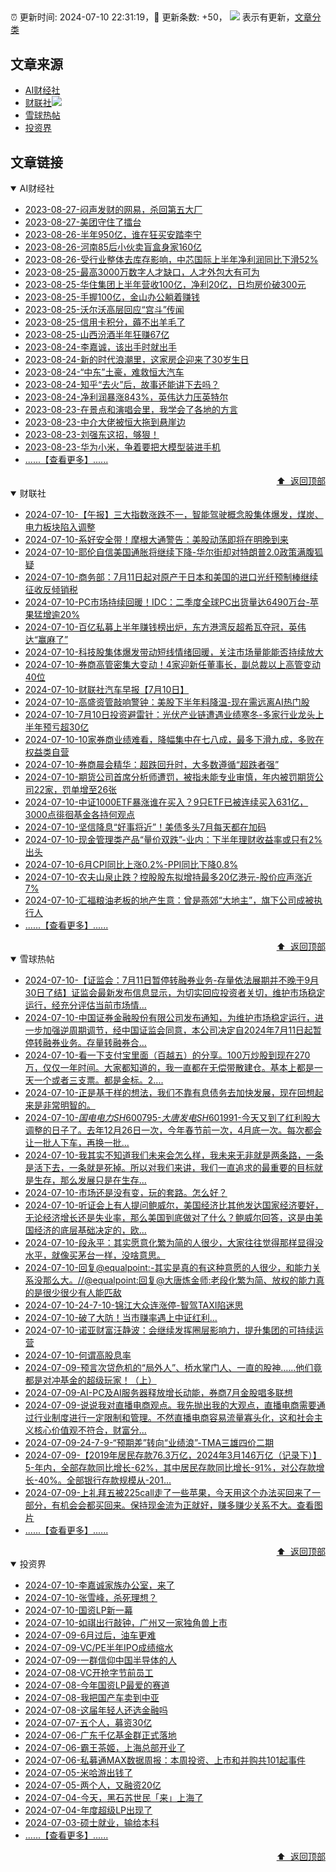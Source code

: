 ##

:alarm_clock: 更新时间: 2024-07-10 22:31:19，:rocket: 更新条数: +50， ![](/assets/dot.png) 表示有更新，[文章分类](/TAGS.md)

## 文章来源

- [AI财经社](#ai财经社)  
- [财联社](#财联社)![](/assets/dot.png)   
- [雪球热帖](#雪球热帖)  
- [投资界](#投资界)  

## 文章链接

<details open>
<summary id="ai财经社">
 AI财经社
</summary>


- [2023-08-27-闷声发财的网易，杀回第五大厂](https://www.aicaijing.com.cn/article/18610)  
- [2023-08-27-美团守住了擂台](https://www.aicaijing.com.cn/article/18611)  
- [2023-08-26-半年950亿，谁在狂买安踏李宁](https://www.aicaijing.com.cn/article/18607)  
- [2023-08-26-河南85后小伙卖盲盒身家160亿](https://www.aicaijing.com.cn/article/18608)  
- [2023-08-26-受行业整体去库存影响，中芯国际上半年净利润同比下滑52%](https://www.aicaijing.com.cn/article/18609)  
- [2023-08-25-最高3000万数字人才缺口，人才外包大有可为](https://www.aicaijing.com.cn/article/18601)  
- [2023-08-25-华住集团上半年营收100亿，净利20亿，日均房价破300元](https://www.aicaijing.com.cn/article/18602)  
- [2023-08-25-手握100亿，金山办公躺着赚钱](https://www.aicaijing.com.cn/article/18603)  
- [2023-08-25-沃尔沃高层回应“宫斗”传闻](https://www.aicaijing.com.cn/article/18604)  
- [2023-08-25-信用卡积分，薅不出羊毛了](https://www.aicaijing.com.cn/article/18605)  
- [2023-08-25-山西汾酒半年狂赚67亿](https://www.aicaijing.com.cn/article/18606)  
- [2023-08-24-李嘉诚，该出手时就出手](https://www.aicaijing.com.cn/article/18596)  
- [2023-08-24-新的时代浪潮里，这家房企迎来了30岁生日](https://www.aicaijing.com.cn/article/18597)  
- [2023-08-24-“中东”土豪，难救恒大汽车](https://www.aicaijing.com.cn/article/18598)  
- [2023-08-24-知乎“去火”后，故事还能讲下去吗？](https://www.aicaijing.com.cn/article/18599)  
- [2023-08-24-净利润暴涨843%，英伟达力压英特尔](https://www.aicaijing.com.cn/article/18600)  
- [2023-08-23-在景点和演唱会里，我学会了各地的方言](https://www.aicaijing.com.cn/article/18591)  
- [2023-08-23-中介大佬被恒大拖到悬崖边](https://www.aicaijing.com.cn/article/18592)  
- [2023-08-23-刘强东这招，够狠！](https://www.aicaijing.com.cn/article/18593)  
- [2023-08-23-华为小米，争着要把大模型装进手机](https://www.aicaijing.com.cn/article/18594)  
- [......【查看更多】......](/details/AI财经社.md)

<div align="right"><a href="#文章来源">⬆ &nbsp;返回顶部</a></div>
</details>

<details open>
<summary id="财联社">
 财联社
</summary>


- [2024-07-10-【午报】三大指数涨跌不一，智能驾驶概念股集体爆发，煤炭、电力板块陷入调整](https://www.cls.cn/detail/1729319)  
- [2024-07-10-系好安全带！摩根大通警告：美股动荡即将在明晚到来](https://www.cls.cn/detail/1729306)  
- [2024-07-10-耶伦自信美国通胀将继续下降-华尔街却对特朗普2.0政策满腹狐疑](https://www.cls.cn/detail/1729255)  
- [2024-07-10-商务部：7月11日起对原产于日本和美国的进口光纤预制棒继续征收反倾销税](https://www.cls.cn/detail/1729248)  
- [2024-07-10-PC市场持续回暖！IDC：二季度全球PC出货量达6490万台-苹果猛增逾20%](https://www.cls.cn/detail/1729164)  
- [2024-07-10-百亿私募上半年赚钱榜出炉，东方港湾反超希瓦夺冠，英伟达“赢麻了”](https://www.cls.cn/detail/1729127)  
- [2024-07-10-科技股集体爆发带动短线情绪回暖，关注市场量能能否持续放大](https://www.cls.cn/detail/1729117)  
- [2024-07-10-券商高管密集大变动！4家迎新任董事长，副总裁以上高管变动40位](https://www.cls.cn/detail/1729116)  
- [2024-07-10-财联社汽车早报【7月10日】](https://www.cls.cn/detail/1729098)  
- [2024-07-10-高盛资管敲响警钟：美股下半年料降温-现在需远离AI热门股](https://www.cls.cn/detail/1729057)  
- [2024-07-10-7月10日投资避雷针：光伏产业链遭遇业绩寒冬-多家行业龙头上半年预亏超30亿](https://www.cls.cn/detail/1729048)  
- [2024-07-10-10家券商业绩难看，降幅集中在七八成，最多下滑九成，多败在权益类自营](https://www.cls.cn/detail/1729047)  
- [2024-07-10-券商晨会精华：超跌回升时，大多数遵循“超跌者强”](https://www.cls.cn/detail/1729049)  
- [2024-07-10-期货公司首席分析师遭罚，被指未能专业审慎，年内被罚期货公司22家，罚单增至26张](https://www.cls.cn/detail/1729051)  
- [2024-07-10-中证1000ETF暴涨谁在买入？9只ETF已被连续买入631亿，3000点徘徊基金各持何观点](https://www.cls.cn/detail/1729095)  
- [2024-07-10-坚信降息“好事将近”！美债多头7月每天都在加码](https://www.cls.cn/detail/1729079)  
- [2024-07-10-现金管理类产品“量价双跌”-业内：下半年理财收益率或只有2%出头](https://www.cls.cn/detail/1729107)  
- [2024-07-10-6月CPI同比上涨0.2%-PPI同比下降0.8%](https://www.cls.cn/detail/1729109)  
- [2024-07-10-农夫山泉止跌？控股股东拟增持最多20亿港元-股价应声涨近7%](https://www.cls.cn/detail/1729209)  
- [2024-07-10-汇福粮油老板的地产生意：曾是燕郊“大地主”，旗下公司成被执行人](https://www.cls.cn/detail/1729237)  
- [......【查看更多】......](/details/财联社.md)

<div align="right"><a href="#文章来源">⬆ &nbsp;返回顶部</a></div>
</details>

<details open>
<summary id="雪球热帖">
 雪球热帖
</summary>


- [2024-07-10-【证监会：7月11日暂停转融券业务-存量依法展期并不晚于9月30日了结】证监会最新发布信息显示，为切实回应投资者关切，维护市场稳定运行，经充分评估当前市场情...](https://xueqiu.com/2241249492/297014996)  
- [2024-07-10-中国证券金融股份有限公司发布通知，为维护市场稳定运行，进一步加强逆周期调节，经中国证监会同意，本公司决定自2024年7月11日起暂停转融券业务。存量转融券合...](https://xueqiu.com/5124430882/297014880)  
- [2024-07-10-看一下支付宝里面（百越五）的分享。100万炒股到现在270万，仅仅一年时间。大家都知道的，我一直都在无偿带散建仓。基本上都是一天一个或者三支票。都是金标。2....](https://xueqiu.com/1650783979/296964926)  
- [2024-07-10-正是基于样的想法，我们不靠有息债务去加快发展，现在回想起来是非常明智的。](https://xueqiu.com/1247347556/296963622)  
- [2024-07-10-$国电电力SH600795$-$大唐发电SH601991$-今天又到了红利股大调整的日子了。去年12月26日一次，今年春节前一次，4月底一次。每次都会让一批人下车，再换一批...](https://xueqiu.com/9363107434/296963045)  
- [2024-07-10-我其实不知道我们未来会怎么样，我未来无非就是两条路，一条是活下去，一条就是死掉。所以对我们来讲，我们一直追求的最重要的目标就是生存，那么发展只是在生存...](https://xueqiu.com/7667646479/296962977)  
- [2024-07-10-市场还是没有变，玩的套路。怎么好？](https://xueqiu.com/2241249492/296923357)  
- [2024-07-10-听证会上有人提问鲍威尔，美国经济比其他发达国家经济要好，无论经济增长还是失业率，那么美国到底做对了什么？鲍威尔回答，这是由美国经济的底层基础决定的，欧...](https://xueqiu.com/8056783660/296906216)  
- [2024-07-10-段永平：其实愿意化繁为简的人很少，大家往往觉得那样显得没水平，就像买茅台一样，没啥意思。](https://xueqiu.com/8959246745/296929954)  
- [2024-07-10-回复@equalpoint:-其实是真的有这种意愿的人很少，和能力关系没那么大。//@equalpoint:回复@大唐炼金师:老段化繁为简、放权的能力真的是很少很少有人能匹敌](https://xueqiu.com/1247347556/296970781)  
- [2024-07-10-24-7-10-锦江大众连涨停-智驾TAXI陷迷思](https://xueqiu.com/8772786299/296992885)  
- [2024-07-10-破了大防！当市赚率遇上中证红利…](https://xueqiu.com/7072298555/296931475)  
- [2024-07-10-诺亚财富汪静波：会继续发挥圈层影响力，提升集团的可持续运营](https://xueqiu.com/3509694558/296963807)  
- [2024-07-10-何谓高股息率](https://xueqiu.com/1760673340/296988240)  
- [2024-07-09-预言次贷危机的“局外人”、桥水掌门人、一直的股神……他们竟都是对冲基金的超级玩家！（上）](https://xueqiu.com/9158060429/296774820)  
- [2024-07-09-AI-PC及AI服务器释放增长动能，券商7月金股唱多联想](https://xueqiu.com/6988188318/296775203)  
- [2024-07-09-说说我对直播电商观点。我先抛出我的大观点，直播电商需要通过行业制度进行一定限制和管理。不然直播电商容易流量寡头化，这和社会主义核心价值观不符合，财富分...](https://xueqiu.com/9887656769/296752956)  
- [2024-07-09-24-7-9-“预期差”转向“业绩浪”-TMA三雄四价二期](https://xueqiu.com/8772786299/296830363)  
- [2024-07-09-【2019年居民存款76.3万亿，2024年3月146万亿（记录下）】5-年内，全部存款同比增长-62%，其中居民存款同比增长-91%，对公存款增长-40%。全部银行存款规模从-201...](https://xueqiu.com/2140389661/296741353)  
- [2024-07-09-上礼拜五被225call走了一些苹果，今天用这个办法买回来了一部分，有机会会都买回来。保持现金流为正就好，赚多赚少关系不大。查看图片](https://xueqiu.com/1247347556/296739961)  
- [......【查看更多】......](/details/雪球热帖.md)

<div align="right"><a href="#文章来源">⬆ &nbsp;返回顶部</a></div>
</details>

<details open>
<summary id="投资界">
 投资界
</summary>


- [2024-07-10-李嘉诚家族办公室，来了](https://posts.careerengine.us/p/668e774ea7e9f773c1503b02)  
- [2024-07-10-张雪峰，杀死理想？](https://posts.careerengine.us/p/668e7762a10bdd744695a004)  
- [2024-07-10-国资LP新一幕](https://posts.careerengine.us/p/668e7762a10bdd7446959ffc)  
- [2024-07-10-如祺出行敲钟，广州又一家独角兽上市](https://posts.careerengine.us/p/668e7762a10bdd7446959ff4)  
- [2024-07-09-6月过后，油车更难](https://posts.careerengine.us/p/668ca7bc185ec759161774a3)  
- [2024-07-09-VC/PE半年IPO成绩缩水](https://posts.careerengine.us/p/668ca7ae8defaa58ee06d3c8)  
- [2024-07-09-一群信仰中国半导体的人](https://posts.careerengine.us/p/668ca7ae8defaa58ee06d3d1)  
- [2024-07-08-VC开抢字节前员工](https://posts.careerengine.us/p/668b9bc4a509e07d48799445)  
- [2024-07-08-今年国资LP最爱的赛道](https://posts.careerengine.us/p/668b9bd2f0728c7d7774fd7c)  
- [2024-07-08-我把国产车卖到中亚](https://posts.careerengine.us/p/668b9bd3f0728c7d7774fd84)  
- [2024-07-08-这届年轻人还选金融吗](https://posts.careerengine.us/p/668b9be18172ee7e1eed9a1a)  
- [2024-07-07-五个人，募资30亿](https://posts.careerengine.us/p/668a4fc502f8e11901482b1a)  
- [2024-07-06-广东千亿基金群正式落地](https://posts.careerengine.us/p/66890e6432749c096ff20db2)  
- [2024-07-06-霸王茶姬，上海总部开业了](https://posts.careerengine.us/p/66890e6432749c096ff20daa)  
- [2024-07-06-私募通MAX数据周报：本周投资、上市和并购共101起事件](https://posts.careerengine.us/p/66890e736e7b4509e19e4e21)  
- [2024-07-05-米哈游出钱了](https://posts.careerengine.us/p/6687a43732b52368e1cecc98)  
- [2024-07-05-两个人，又融资20亿](https://posts.careerengine.us/p/6687a43732b52368e1cecca0)  
- [2024-07-04-今天，黑石苏世民「来」上海了](https://posts.careerengine.us/p/668671f20b525f3d12d74194)  
- [2024-07-04-年度超级LP出现了](https://posts.careerengine.us/p/66867201a3909a3da6f27da6)  
- [2024-07-03-硕士就业，输给本科](https://posts.careerengine.us/p/668503f5ceac83164fad3526)  
- [......【查看更多】......](/details/投资界.md)

<div align="right"><a href="#文章来源">⬆ &nbsp;返回顶部</a></div>
</details>
